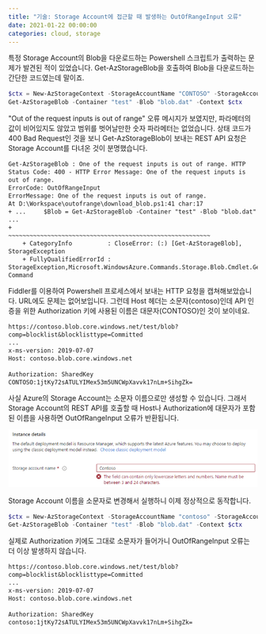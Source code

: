 ```yaml
---
title: "기술: Storage Account에 접근할 때 발생하는 OutOfRangeInput 오류"
date: 2021-01-22 00:00:00
categories: cloud, storage
---
```


특정 Storage Account의 Blob을 다운로드하는 Powershell 스크립트가 출력하는 문제가 발견된 적이 있었습니다. Get-AzStorageBlob을 호출하여 Blob을 다운로드하는 간단한 코드였는데 말이죠. 

```powershell
$ctx = New-AzStorageContext -StorageAccountName "CONTOSO" -StorageAccountKey $StorageAccountKey
Get-AzStorageBlob -Container "test" -Blob "blob.dat" -Context $ctx
```

"Out of the request inputs is out of range" 오류 메시지가 보였지만, 파라메터의 값이 비어있지도 않았고 범위를 벗어날만한 숫자 파라메터는 없었습니다. 상태 코드가 400 Bad Request인 것을 보니 Get-AzStorageBlob이 보내는 REST API 요청은 Storage Account를 다녀온 것이 분명했습니다. 

```
Get-AzStorageBlob : One of the request inputs is out of range. HTTP Status Code: 400 - HTTP Error Message: One of the request inputs is out of range.
ErrorCode: OutOfRangeInput
ErrorMessage: One of the request inputs is out of range.
At D:\Workspace\outofrange\download_blob.ps1:41 char:17
+ ...     $Blob = Get-AzStorageBlob -Container "test" -Blob "blob.dat" ...
+                 ~~~~~~~~~~~~~~~~~~~~~~~~~~~~~~~~~~~~~~~~~~~~~~~~~~~~~~~~~
    + CategoryInfo          : CloseError: (:) [Get-AzStorageBlob], StorageException
    + FullyQualifiedErrorId : StorageException,Microsoft.WindowsAzure.Commands.Storage.Blob.Cmdlet.GetAzureStorageBlob     Command     
```

Fiddler를 이용하여 Powershell 프로세스에서 보내는 HTTP 요청을 캡쳐해보았습니다. URL에도 문제는 없어보입니다. 그런데 Host 헤더는 소문자(contoso)인데 API 인증을 위한 Authorization 키에 사용된 이름은 대문자(CONTOSO)인 것이 보이네요. 

```
https://contoso.blob.core.windows.net/test/blob?comp=blocklist&blocklisttype=Committed
...
x-ms-version: 2019-07-07
Host: contoso.blob.core.windows.net

Authorization: SharedKey 
CONTOSO:1jtKy72sATULYIMex53m5UNCWpXavvk17nLm+SihgZk=
```

사실 Azure의 Storage Account는 소문자 이름으로만 생성할 수 있습니다. 그래서 Storage Account의 REST API를 호출할 때 Host나 Authorization에 대문자가 포함된 이름을 사용하면 OutOfRangeInput 오류가 반환됩니다.

![OnlyLowercaseAllowed](/images/2021-01-22-cloud-outofrangeinput-lowercaseonly.png)

Storage Account 이름을 소문자로 변경해서 실행하니 이제 정상적으로 동작합니다.

```powershell
$ctx = New-AzStorageContext -StorageAccountName "contoso" -StorageAccountKey $StorageAccountKey
Get-AzStorageBlob -Container "test" -Blob "blob.dat" -Context $ctx
```

실제로 Authorization 키에도 그대로 소문자가 들어가니 OutOfRangeInput 오류는 더 이상 발생하지 않습니다.

```
https://contoso.blob.core.windows.net/test/blob?comp=blocklist&blocklisttype=Committed
...
x-ms-version: 2019-07-07
Host: contoso.blob.core.windows.net

Authorization: SharedKey 
contoso:1jtKy72sATULYIMex53m5UNCWpXavvk17nLm+SihgZk=
```